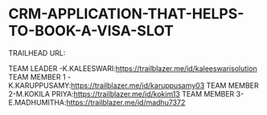 # CRM-APPLICATION-THAT-HELPS-TO-BOOK-A-VISA-SLOT

TRAILHEAD URL:

TEAM LEADER -K.KALEESWARI:https://trailblazer.me/id/kaleeswarisolution
TEAM MEMBER 1 -K.KARUPPUSAMY:https://trailblazer.me/id/karuppusamy03
TEAM MEMBER 2-M.KOKILA PRIYA:https://trailblazer.me/id/kokim13
TEAM MEMBER 3-E.MADHUMITHA:https://trailblazer.me/id/madhu7372
